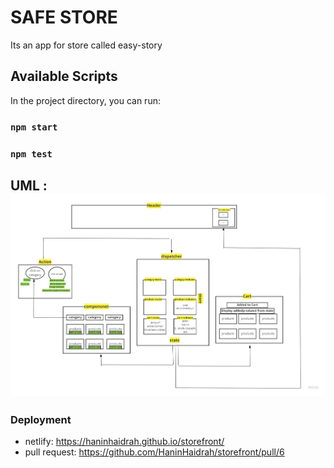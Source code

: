 # SAFE STORE

Its an app for store called easy-story
## Available Scripts

In the project directory, you can run:

### `npm start`


### `npm test`


## UML : ![img](uml.jpg)


### Deployment
- netlify:  https://haninhaidrah.github.io/storefront/  
- pull request: https://github.com/HaninHaidrah/storefront/pull/6 



